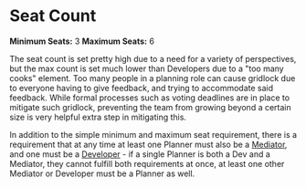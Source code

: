 # Seat Count

**__Minimum Seats:__** 3
**__Maximum Seats:__** 6

The seat count is set pretty high due to a need for a variety of perspectives, but the max count is set much lower than Developers due to a "too many cooks" element. Too many people in a planning role can cause gridlock due to everyone having to give feedback, and trying to accommodate said feedback. While formal processes such as voting deadlines are in place to mitigate such gridlock, preventing the team from growing beyond a certain size is very helpful extra step in mitigating this.

In addition to the simple minimum and maximum seat requirement, there is a requirement that at any time at least one Planner must also be a [Mediator](../04-Mediator/01-Mediator.md), and one must be a [Developer](../06-Planner/01-Planner.md) - if a single Planner is both a Dev and a Mediator, they cannot fulfill both requirements at once, at least one other Mediator or Developer must be a Planner as well.